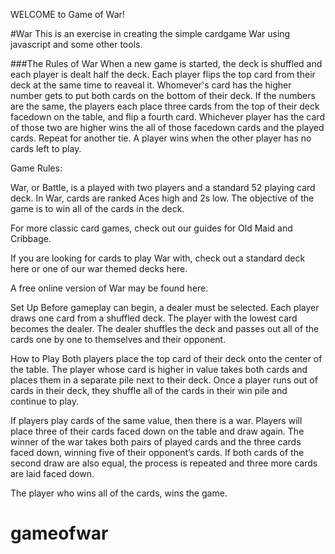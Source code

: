 WELCOME to Game of War!

#War This is an exercise in creating the simple cardgame War using javascript and some other tools.

###The Rules of War When a new game is started, the deck is shuffled and each player is dealt half the deck. Each player flips the top card from their deck at the same time to reaveal it. Whomever's card has the higher number gets to put both cards on the bottom of their deck. If the numbers are the same, the players each place three cards from the top of their deck facedown on the table, and flip a fourth card. Whichever player has the card of those two are higher wins the all of those facedown cards and the played cards. Repeat for another tie. A player wins when the other player has no cards left to play.

Game Rules:

War, or Battle, is a played with two players and a standard 52 playing card deck. In War, cards are ranked Aces high and 2s low. The objective of the game is to win all of the cards in the deck.

For more classic card games, check out our guides for Old Maid and Cribbage.

If you are looking for cards to play War with, check out a standard deck here or one of our war themed decks here.

A free online version of War may be found here. 

Set Up
Before gameplay can begin, a dealer must be selected. Each player draws one card from a shuffled deck. The player with the lowest card becomes the dealer. The dealer shuffles the deck and passes out all of the cards one by one to themselves and their opponent. 

How to Play
Both players place the top card of their deck onto the center of the table. The player whose card is higher in value takes both cards and places them in a separate pile next to their deck. Once a player runs out of cards in their deck, they shuffle all of the cards in their win pile and continue to play.

If players play cards of the same value, then there is a war. Players will place three of their cards faced down on the table and draw again. The winner of the war takes both pairs of played cards and the three cards faced down, winning five of their opponent’s cards. If both cards of the second draw are also equal, the process is repeated and three more cards are laid faced down.

The player who wins all of the cards, wins the game.

# gameofwar
